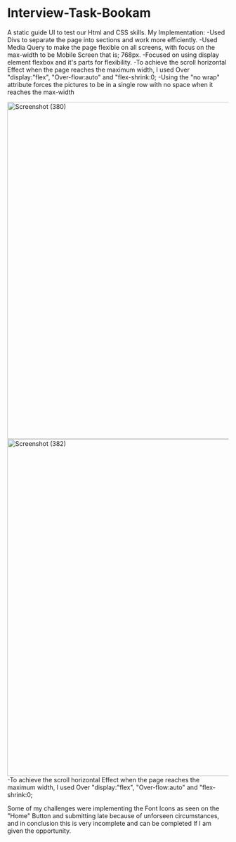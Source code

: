 # Interview-Task-Bookam
A static  guide UI to test our Html and CSS skills.
My Implementation:
-Used Divs to separate the page into sections and work more efficiently. 
-Used Media Query to make the page flexible on all screens, with focus on the max-width to be Mobile Screen that is; 768px.
-Focused on using display element flexbox and it's parts for flexibility.
-To achieve the scroll horizontal Effect when the page reaches the maximum width, I used Over "display:"flex", "Over-flow:auto" and "flex-shrink:0;
-Using the "no wrap" attribute forces the pictures to be in a single row with no space when it reaches the max-width
 

<img width="1366" height="768" alt="Screenshot (380)" src="https://github.com/user-attachments/assets/10809d02-3455-4180-8fd7-ae2fcf2962f6" />
<img width="1366" height="768" alt="Screenshot (382)" src="https://github.com/user-attachments/assets/94f5b878-2978-41db-8e48-a22e9ccac021" />
-To achieve the scroll horizontal Effect when the page reaches the maximum width, I used Over "display:"flex", "Over-flow:auto" and "flex-shrink:0;


Some of my challenges were implementing the Font Icons as seen on the "Home" Button and submitting late because of unforseen circumstances, and in conclusion this is very incomplete and can be completed If I am given the opportunity.
